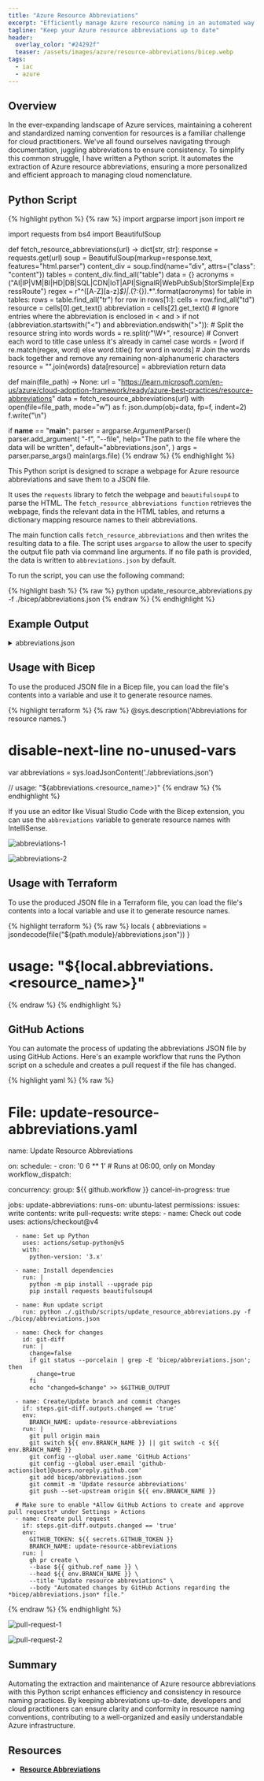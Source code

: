 ```yaml
---
title: "Azure Resource Abbreviations"
excerpt: "Efficiently manage Azure resource naming in an automated way. Keep your abbreviations up-to-date for a standardized approach."
tagline: "Keep your Azure resource abbreviations up to date"
header:
  overlay_color: "#24292f"
  teaser: /assets/images/azure/resource-abbreviations/bicep.webp
tags:
  - iac
  - azure
---
```


## Overview

In the ever-expanding landscape of Azure services, maintaining a coherent and standardized naming convention for resources is a familiar challenge for cloud practitioners. We've all found ourselves navigating through documentation, juggling abbreviations to ensure consistency. To simplify this common struggle, I have written a Python script. It automates the extraction of Azure resource abbreviations, ensuring a more personalized and efficient approach to managing cloud nomenclature.

## Python Script

{% highlight python %}
{% raw %}
import argparse
import json
import re

import requests
from bs4 import BeautifulSoup

def fetch_resource_abbreviations(url) -> dict[str, str]:
    response = requests.get(url)
    soup = BeautifulSoup(markup=response.text, features="html.parser")
    content_div = soup.find(name="div", attrs={"class": "content"})
    tables = content_div.find_all("table")
    data = {}
    acronyms = ("AI|IP|VM|BI|HD|DB|SQL|CDN|IoT|API|SignalR|WebPubSub|StorSimple|ExpressRoute")
    regex = r"^([A-Z][a-z]*$)|.*(?:{}).*".format(acronyms)
    for table in tables:
        rows = table.find_all("tr")
        for row in rows[1:]:
            cells = row.find_all("td")
            resource = cells[0].get_text()
            abbreviation = cells[2].get_text()
            # Ignore entries where the abbreviation is enclosed in < and >
            if not (abbreviation.startswith("<") and abbreviation.endswith(">")):
                # Split the resource string into words
                words = re.split(r"\W+", resource)
                # Convert each word to title case unless it's already in camel case
                words = [word if re.match(regex, word) else word.title() for word in words]
                # Join the words back together and remove any remaining non-alphanumeric characters
                resource = "".join(words)
                data[resource] = abbreviation
    return data

def main(file_path) -> None:
    url = "https://learn.microsoft.com/en-us/azure/cloud-adoption-framework/ready/azure-best-practices/resource-abbreviations"
    data = fetch_resource_abbreviations(url)
    with open(file=file_path, mode="w") as f:
        json.dump(obj=data, fp=f, indent=2)
        f.write("\n")

if __name__ == "__main__":
    parser = argparse.ArgumentParser()
    parser.add_argument(
        "-f",
        "--file",
        help="The path to the file where the data will be written",
        default="abbreviations.json",
    )
    args = parser.parse_args()
    main(args.file)
{% endraw %}
{% endhighlight %}

This Python script is designed to scrape a webpage for Azure resource abbreviations and save them to a JSON file.

It uses the `requests` library to fetch the webpage and `beautifulsoup4` to parse the HTML. The `fetch_resource_abbreviations function` retrieves the webpage, finds the relevant data in the HTML tables, and returns a dictionary mapping resource names to their abbreviations.

The main function calls `fetch_resource_abbreviations` and then writes the resulting data to a file. The script uses `argparse` to allow the user to specify the output file path via command line arguments. If no file path is provided, the data is written to `abbreviations.json` by default.

To run the script, you can use the following command:

{% highlight bash %}
{% raw %}
python update_resource_abbreviations.py -f ./bicep/abbreviations.json
{% endraw %}
{% endhighlight %}

## Example Output

<details>
  <summary>abbreviations.json</summary>
{% highlight json %}
{% raw %}
{
  "AISearch": "srch",
  "AzureAIServicesMultiServiceAccount": "aisa",
  "AzureAIVideoIndexer": "avi",
  "AzureMachineLearningWorkspace": "mlw",
  "AzureOpenAIService": "oai",
  "BotService": "bot",
  "ComputerVision": "cv",
  "ContentModerator": "cm",
  "ContentSafety": "cs",
  "CustomVisionPrediction": "cstv",
  "CustomVisionTraining": "cstvt",
  "DocumentIntelligence": "di",
  "FaceAPI": "face",
  "HealthInsights": "hi",
  "ImmersiveReader": "ir",
  "LanguageService": "lang",
  "SpeechService": "spch",
  "Translator": "trsl",
  "AzureAnalysisServicesServer": "as",
  "AzureDatabricksWorkspace": "dbw",
  "AzureDataExplorerCluster": "dec",
  "AzureDataExplorerClusterDatabase": "dedb",
  "AzureDataFactory": "adf",
  "AzureDigitalTwinInstance": "dt",
  "AzureStreamAnalytics": "asa",
  "AzureSynapseAnalyticsPrivateLinkHub": "synplh",
  "AzureSynapseAnalyticsSQLDedicatedPool": "syndp",
  "AzureSynapseAnalyticsSparkPool": "synsp",
  "AzureSynapseAnalyticsWorkspaces": "synw",
  "DataLakeStoreAccount": "dls",
  "DataLakeAnalyticsAccount": "dla",
  "EventHubsNamespace": "evhns",
  "EventHub": "evh",
  "EventGridDomain": "evgd",
  "EventGridSubscriptions": "evgs",
  "EventGridTopic": "evgt",
  "EventGridSystemTopic": "egst",
  "HDInsightHadoopCluster": "hadoop",
  "HDInsightHbaseCluster": "hbase",
  "HDInsightKafkaCluster": "kafka",
  "HDInsightSparkCluster": "spark",
  "HDInsightStormCluster": "storm",
  "HDInsightMlServicesCluster": "mls",
  "IoTHub": "iot",
  "ProvisioningServices": "provs",
  "ProvisioningServicesCertificate": "pcert",
  "PowerBIEmbedded": "pbi",
  "TimeSeriesInsightsEnvironment": "tsi",
  "AppServiceEnvironment": "ase",
  "AppServicePlan": "asp",
  "AzureLoadTestingInstance": "lt",
  "AvailabilitySet": "avail",
  "AzureArcEnabledServer": "arcs",
  "AzureArcEnabledKubernetesCluster": "arck",
  "BatchAccounts": "ba",
  "CloudService": "cld",
  "CommunicationServices": "acs",
  "DiskEncryptionSet": "des",
  "FunctionApp": "func",
  "Gallery": "gal",
  "HostingEnvironment": "host",
  "ImageTemplate": "it",
  "ManagedDiskOs": "osdisk",
  "ManagedDiskData": "disk",
  "NotificationHubs": "ntf",
  "NotificationHubsNamespace": "ntfns",
  "ProximityPlacementGroup": "ppg",
  "RestorePointCollection": "rpc",
  "Snapshot": "snap",
  "StaticWebApp": "stapp",
  "VirtualMachine": "vm",
  "VirtualMachineScaleSet": "vmss",
  "VirtualMachineMaintenanceConfiguration": "mc",
  "VMStorageAccount": "stvm",
  "WebApp": "app",
  "AksCluster": "aks",
  "AksSystemNodePool": "npsystem",
  "AksUserNodePool": "np",
  "ContainerApps": "ca",
  "ContainerAppsEnvironment": "cae",
  "ContainerRegistry": "cr",
  "ContainerInstance": "ci",
  "ServiceFabricCluster": "sf",
  "ServiceFabricManagedCluster": "sfmc",
  "AzureCosmosDBDatabase": "cosmos",
  "AzureCosmosDBForApacheCassandraAccount": "coscas",
  "AzureCosmosDBForMongoDBAccount": "cosmon",
  "AzureCosmosDBForNoSQLAccount": "cosno",
  "AzureCosmosDBForTableAccount": "costab",
  "AzureCosmosDBForApacheGremlinAccount": "cosgrm",
  "AzureCosmosDBPostgreSQLCluster": "cospos",
  "AzureCacheForRedisInstance": "redis",
  "AzureSQLDatabaseServer": "sql",
  "AzureSQLDatabase": "sqldb",
  "AzureSQLElasticJobAgent": "sqlja",
  "AzureSQLElasticPool": "sqlep",
  "MariaDBServer": "maria",
  "MariaDBDatabase": "mariadb",
  "MySQLDatabase": "mysql",
  "PostgreSQLDatabase": "psql",
  "SQLServerStretchDatabase": "sqlstrdb",
  "SQLManagedInstance": "sqlmi",
  "AppConfigurationStore": "appcs",
  "MapsAccount": "map",
  "SignalR": "sigr",
  "WebPubSub": "wps",
  "AzureManagedGrafana": "amg",
  "APIManagementServiceInstance": "apim",
  "IntegrationAccount": "ia",
  "LogicApp": "logic",
  "ServiceBusNamespace": "sbns",
  "ServiceBusQueue": "sbq",
  "ServiceBusTopic": "sbt",
  "ServiceBusTopicSubscription": "sbts",
  "AutomationAccount": "aa",
  "ApplicationInsights": "appi",
  "AzureMonitorActionGroup": "ag",
  "AzureMonitorDataCollectionRules": "dcr",
  "Blueprint": "bp",
  "BlueprintAssignment": "bpa",
  "DataCollectionEndpoint": "dce",
  "LogAnalyticsWorkspace": "log",
  "LogAnalyticsQueryPacks": "pack",
  "ManagementGroup": "mg",
  "MicrosoftPurviewInstance": "pview",
  "ResourceGroup": "rg",
  "TemplateSpecsName": "ts",
  "AzureMigrateProject": "migr",
  "DatabaseMigrationServiceInstance": "dms",
  "RecoveryServicesVault": "rsv",
  "ApplicationGateway": "agw",
  "ApplicationSecurityGroupAsg": "asg",
  "CDNProfile": "cdnp",
  "CDNEndpoint": "cdne",
  "Connections": "con",
  "DnsForwardingRuleset": "dnsfrs",
  "DnsPrivateResolver": "dnspr",
  "DnsPrivateResolverInboundEndpoint": "in",
  "DnsPrivateResolverOutboundEndpoint": "out",
  "Firewall": "afw",
  "FirewallPolicy": "afwp",
  "ExpressRouteCircuit": "erc",
  "ExpressRouteGateway": "ergw",
  "FrontDoorStandardPremiumProfile": "afd",
  "FrontDoorStandardPremiumEndpoint": "fde",
  "FrontDoorFirewallPolicy": "fdfp",
  "FrontDoorClassic": "afd",
  "IPGroup": "ipg",
  "LoadBalancerInternal": "lbi",
  "LoadBalancerExternal": "lbe",
  "LoadBalancerRule": "rule",
  "LocalNetworkGateway": "lgw",
  "NatGateway": "ng",
  "NetworkInterfaceNic": "nic",
  "NetworkSecurityGroupNsg": "nsg",
  "NetworkSecurityGroupNsgSecurityRules": "nsgsr",
  "NetworkWatcher": "nw",
  "PrivateLink": "pl",
  "PrivateEndpoint": "pep",
  "PublicIPAddress": "pip",
  "PublicIPAddressPrefix": "ippre",
  "RouteFilter": "rf",
  "RouteServer": "rtserv",
  "RouteTable": "rt",
  "ServiceEndpointPolicy": "se",
  "TrafficManagerProfile": "traf",
  "UserDefinedRouteUdr": "udr",
  "VirtualNetwork": "vnet",
  "VirtualNetworkGateway": "vgw",
  "VirtualNetworkManager": "vnm",
  "VirtualNetworkPeering": "peer",
  "VirtualNetworkSubnet": "snet",
  "VirtualWan": "vwan",
  "VirtualWanHub": "vhub",
  "AzureBastion": "bas",
  "KeyVault": "kv",
  "KeyVaultManagedHsm": "kvmhsm",
  "ManagedIdentity": "id",
  "SshKey": "sshkey",
  "VpnGateway": "vpng",
  "VpnConnection": "vcn",
  "VpnSite": "vst",
  "WebApplicationFirewallWafPolicy": "waf",
  "WebApplicationFirewallWafPolicyRuleGroup": "wafrg",
  "AzureStorSimple": "ssimp",
  "BackupVaultName": "bvault",
  "BackupVaultPolicy": "bkpol",
  "FileShare": "share",
  "StorageAccount": "st",
  "StorageSyncServiceName": "sss",
  "AzureLabServicesLabPlan": "lp",
  "VirtualDesktopHostPool": "vdpool",
  "VirtualDesktopApplicationGroup": "vdag",
  "VirtualDesktopWorkspace": "vdws",
  "VirtualDesktopScalingPlan": "vdscaling"
}
{% endraw %}
{% endhighlight %}
</details>

## Usage with Bicep

To use the produced JSON file in a Bicep file, you can load the file's contents into a variable and use it to generate resource names.

{% highlight terraform %}
{% raw %}
@sys.description('Abbreviations for resource names.')
# disable-next-line no-unused-vars
var abbreviations = sys.loadJsonContent('./abbreviations.json')

// usage: "${abbreviations.<resource_name>}"
{% endraw %}
{% endhighlight %}

If you use an editor like Visual Studio Code with the Bicep extension, you can use the `abbreviations` variable to generate resource names with IntelliSense.

![abbreviations-1](/assets/images/azure/resource-abbreviations/abbreviations-1.webp)

![abbreviations-2](/assets/images/azure/resource-abbreviations/abbreviations-2.webp)

## Usage with Terraform

To use the produced JSON file in a Terraform file, you can load the file's contents into a local variable and use it to generate resource names.

{% highlight terraform %}
{% raw %}
locals {
  abbreviations = jsondecode(file("${path.module}/abbreviations.json"))
}

# usage: "${local.abbreviations.<resource_name>}"
{% endraw %}
{% endhighlight %}

## GitHub Actions

You can automate the process of updating the abbreviations JSON file by using GitHub Actions. Here's an example workflow that runs the Python script on a schedule and creates a pull request if the file has changed.

{% highlight yaml %}
{% raw %}
# File: update-resource-abbreviations.yaml

name: Update Resource Abbreviations

on:
  schedule:
    - cron: '0 6 ** 1'  # Runs at 06:00, only on Monday
  workflow_dispatch:

concurrency:
  group: ${{ github.workflow }}
  cancel-in-progress: true

jobs:
  update-abbreviations:
    runs-on: ubuntu-latest
    permissions:
      issues: write
      contents: write
      pull-requests: write
    steps:
      - name: Check out code
        uses: actions/checkout@v4

      - name: Set up Python
        uses: actions/setup-python@v5
        with:
          python-version: '3.x'

      - name: Install dependencies
        run: |
          python -m pip install --upgrade pip
          pip install requests beautifulsoup4

      - name: Run update script
        run: python ./.github/scripts/update_resource_abbreviations.py -f ./bicep/abbreviations.json

      - name: Check for changes
        id: git-diff
        run: |
          change=false
          if git status --porcelain | grep -E 'bicep/abbreviations.json'; then
            change=true
          fi
          echo "changed=$change" >> $GITHUB_OUTPUT

      - name: Create/Update branch and commit changes
        if: steps.git-diff.outputs.changed == 'true'
        env:
          BRANCH_NAME: update-resource-abbreviations
        run: |
          git pull origin main
          git switch ${{ env.BRANCH_NAME }} || git switch -c ${{ env.BRANCH_NAME }}
          git config --global user.name 'GitHub Actions'
          git config --global user.email 'github-actions[bot]@users.noreply.github.com'
          git add bicep/abbreviations.json
          git commit -m 'Update resource abbreviations'
          git push --set-upstream origin ${{ env.BRANCH_NAME }}

      # Make sure to enable *Allow GitHub Actions to create and approve pull requests* under Settings > Actions
      - name: Create pull request
        if: steps.git-diff.outputs.changed == 'true'
        env:
          GITHUB_TOKEN: ${{ secrets.GITHUB_TOKEN }}
          BRANCH_NAME: update-resource-abbreviations
        run: |
          gh pr create \
          --base ${{ github.ref_name }} \
          --head ${{ env.BRANCH_NAME }} \
          --title "Update resource abbreviations" \
          --body "Automated changes by GitHub Actions regarding the *bicep/abbreviations.json* file."
{% endraw %}
{% endhighlight %}

![pull-request-1](/assets/images/azure/resource-abbreviations/pull-request-1.webp)

![pull-request-2](/assets/images/azure/resource-abbreviations/pull-request-2.webp)

## Summary

Automating the extraction and maintenance of Azure resource abbreviations with this Python script enhances efficiency and consistency in resource naming practices. By keeping abbreviations up-to-date, developers and cloud practitioners can ensure clarity and conformity in resource naming conventions, contributing to a well-organized and easily understandable Azure infrastructure.

## Resources

- [**Resource Abbreviations**](https://learn.microsoft.com/en-us/azure/cloud-adoption-framework/ready/azure-best-practices/resource-abbreviations)

